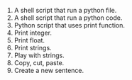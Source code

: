 1. A shell script that run a python file.
2. A shell script that run a python code.
3. Python script that uses print function.
4. Print integer.
5. Print float.
6. Print strings.
7. Play with strings.
8. Copy, cut, paste.
9. Create a new sentence.

